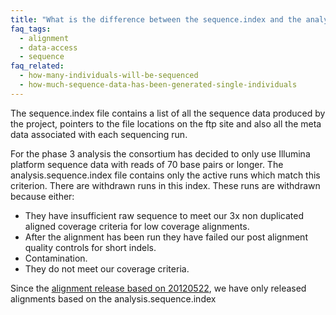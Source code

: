```yaml
---
title: "What is the difference between the sequence.index and the analysis.sequence.index?"
faq_tags:
  - alignment
  - data-access
  - sequence
faq_related:
  - how-many-individuals-will-be-sequenced
  - how-much-sequence-data-has-been-generated-single-individuals
---
```


The sequence.index file contains a list of all the sequence data produced by the project, pointers to the file locations on the ftp site and also all the meta data associated with each sequencing run. 

For the phase 3 analysis the consortium has decided to only use Illumina platform sequence data with reads of 70 base pairs or longer. The analysis.sequence.index file contains only the active runs which match this criterion. There are withdrawn runs in this index. These runs are withdrawn because either:
* They have insufficient raw sequence to meet our 3x non duplicated aligned coverage criteria for low coverage alignments.
* After the alignment has been run they have failed our post alignment quality controls for short indels.
* Contamination.
* They do not meet our coverage criteria.

Since the [alignment release based on 20120522](http://www.1000genomes.org/announcements/new-alignment-release-2012-12-11), we have only released alignments based on the analysis.sequence.index
